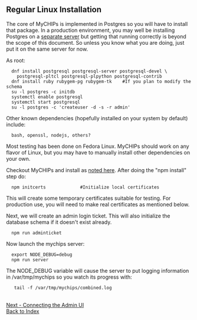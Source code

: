 ## Regular Linux Installation

The core of MyCHIPs is implemented in Postgres so you will have to install that package.
In a production environment, you may well be installing Postgres on a 
[separate server](use-pki.md)
but getting that running correctly is beyond the scope of this document.
So unless you know what you are doing, just put it on the same server for now.

As root:
```
  dnf install postgresql postgresql-server postgresql-devel \
  	postgresql-pltcl postgresql-plpython postgresql-contrib
  dnf install ruby rubygem-pg rubygem-tk	#If you plan to modify the schema
  su -l postgres -c initdb
  systemctl enable postgresql
  systemctl start postgresql
  su -l postgres -c 'createuser -d -s -r admin'
```
Other known dependencies (hopefully installed on your system by default) include:
```
  bash, openssl, nodejs, others?
```
  Most testing has been done on Fedora Linux.  MyCHIPs should work on any flavor
  of Linux, but you may have to manually install other dependencies on your own.

Checkout MyCHIPs and install as [noted here](use-start.md#getting-started).
After doing the "npm install" step do:
```
  npm initcerts				#Initialize local certificates
```
This will create some temporary certificates suitable for testing.
For production use, you will need to make real certificates as mentioned below.

Next, we will create an admin login ticket.
This will also initialize the database schema if it doesn't exist already.
```
  npm run adminticket
```
Now launch the mychips server:
```
  export NODE_DEBUG=debug
  npm run server
```
  The NODE_DEBUG variable will cause the server to put logging information
  in /var/tmp/mychips so you watch its progress with:
```
   tail -f /var/tmp/mychips/combined.log
```

<br>[Next - Connecting the Admin UI](use-admin.md)
<br>[Back to Index](README.md#contents)
